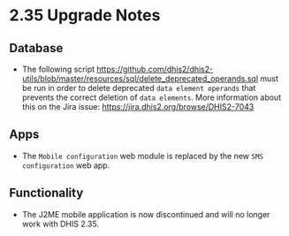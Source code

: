 # 2.35 Upgrade Notes

## Database

- The following script https://github.com/dhis2/dhis2-utils/blob/master/resources/sql/delete_deprecated_operands.sql must be run in order to delete deprecated `data element operands` that prevents the correct deletion of `data elements`.
More information about this on the Jira issue: https://jira.dhis2.org/browse/DHIS2-7043

## Apps

- The `Mobile configuration` web module is replaced by the new `SMS configuration` web app.

## Functionality

- The J2ME mobile application is now discontinued and will no longer work with DHIS 2.35.
